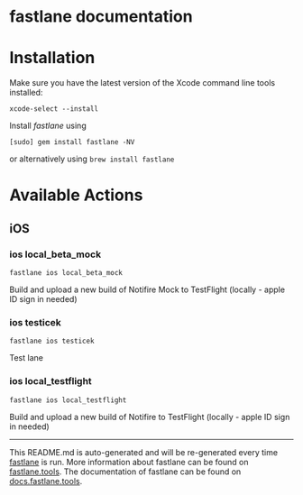 fastlane documentation
================
# Installation

Make sure you have the latest version of the Xcode command line tools installed:

```
xcode-select --install
```

Install _fastlane_ using
```
[sudo] gem install fastlane -NV
```
or alternatively using `brew install fastlane`

# Available Actions
## iOS
### ios local_beta_mock
```
fastlane ios local_beta_mock
```
Build and upload a new build of Notifire Mock to TestFlight (locally - apple ID sign in needed)
### ios testicek
```
fastlane ios testicek
```
Test lane
### ios local_testflight
```
fastlane ios local_testflight
```
Build and upload a new build of Notifire to TestFlight (locally - apple ID sign in needed)

----

This README.md is auto-generated and will be re-generated every time [fastlane](https://fastlane.tools) is run.
More information about fastlane can be found on [fastlane.tools](https://fastlane.tools).
The documentation of fastlane can be found on [docs.fastlane.tools](https://docs.fastlane.tools).
